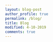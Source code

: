 ```yaml
---
layout: blog-post
author_profile: true
permalink: /blog/
title: Blog
modified: 4-10-2019
comments: true
---
```

